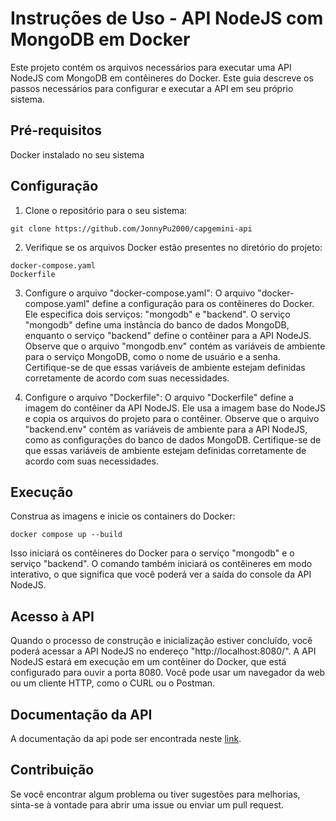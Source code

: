 # Instruções de Uso - API NodeJS com MongoDB em Docker
Este projeto contém os arquivos necessários para executar uma API NodeJS com MongoDB em contêineres do Docker. Este guia descreve os passos necessários para configurar e executar a API em seu próprio sistema.

## Pré-requisitos
Docker instalado no seu sistema

## Configuração
1. Clone o repositório para o seu sistema:
```
git clone https://github.com/JonnyPu2000/capgemini-api
```
2. Verifique se os arquivos Docker estão presentes no diretório do projeto:
```
docker-compose.yaml
Dockerfile
```
3. Configure o arquivo "docker-compose.yaml":
O arquivo "docker-compose.yaml" define a configuração para os contêineres do Docker. 
Ele especifica dois serviços: "mongodb" e "backend". O serviço "mongodb" define uma instância do banco de dados MongoDB, enquanto o serviço "backend" define o contêiner para a API NodeJS.
Observe que o arquivo "mongodb.env" contém as variáveis de ambiente para o serviço MongoDB, como o nome de usuário e a senha. Certifique-se de que essas variáveis de ambiente estejam definidas corretamente de acordo com suas necessidades.

4. Configure o arquivo "Dockerfile":
O arquivo "Dockerfile" define a imagem do contêiner da API NodeJS. Ele usa a imagem base do NodeJS e copia os arquivos do projeto para o contêiner. Observe que o arquivo "backend.env" contém as variáveis de ambiente para a API NodeJS, como as configurações do banco de dados MongoDB. Certifique-se de que essas variáveis de ambiente estejam definidas corretamente de acordo com suas necessidades.

## Execução
Construa as imagens e inicie os containers do Docker:
```
docker compose up --build
```
Isso iniciará os contêineres do Docker para o serviço "mongodb" e o serviço "backend". O comando também iniciará os contêineres em modo interativo, o que significa que você poderá ver a saída do console da API NodeJS.

## Acesso à API
Quando o processo de construção e inicialização estiver concluído, você poderá acessar a API NodeJS no endereço "http://localhost:8080/". A API NodeJS estará em execução em um contêiner do Docker, que está configurado para ouvir a porta 8080. Você pode usar um navegador da web ou um cliente HTTP, como o CURL ou o Postman.

## Documentação da API
A documentação da api pode ser encontrada neste [link](https://app.swaggerhub.com/apis/JonnyPu2000/rest-api_documentation/1.0.0).

## Contribuição
Se você encontrar algum problema ou tiver sugestões para melhorias, sinta-se à vontade para abrir uma issue ou enviar um pull request.

 
